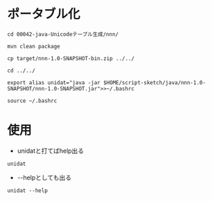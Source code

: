 # ポータブル化

```
cd 00042-java-Unicodeテーブル生成/nnn/

mvn clean package

cp target/nnn-1.0-SNAPSHOT-bin.zip ../../

cd ../../

export alias unidat="java -jar $HOME/script-sketch/java/nnn-1.0-SNAPSHOT/nnn-1.0-SNAPSHOT.jar">>~/.bashrc

source ~/.bashrc
```

# 使用

  - unidatと打てばhelp出る

```
unidat
```
  - --helpとしても出る
```
unidat --help
```
